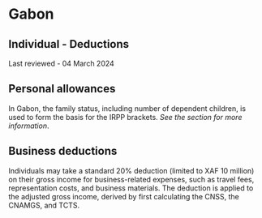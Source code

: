 # Gabon
## Individual - Deductions
Last reviewed - 04 March 2024
## Personal allowances
In Gabon, the family status, including number of dependent children, is used to form the basis for the IRPP brackets. _See the section for more information_.
## Business deductions
Individuals may take a standard 20% deduction (limited to XAF 10 million) on their gross income for business-related expenses, such as travel fees, representation costs, and business materials. The deduction is applied to the adjusted gross income, derived by first calculating the CNSS, the CNAMGS, and TCTS.
